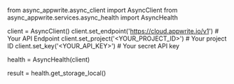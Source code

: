 from async_appwrite.async_client import AsyncClient
from async_appwrite.services.async_health import AsyncHealth


client = AsyncClient()
client.set_endpoint('https://cloud.appwrite.io/v1') # Your API Endpoint
client.set_project('<YOUR_PROJECT_ID>') # Your project ID
client.set_key('<YOUR_API_KEY>') # Your secret API key

health = AsyncHealth(client)

result = health.get_storage_local()
